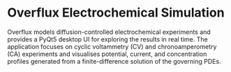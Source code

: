 Overflux Electrochemical Simulation
===================================

Overflux models diffusion-controlled electrochemical experiments and provides a PyQt5 desktop UI for exploring the results in real time. The application focuses on cyclic voltammetry (CV) and chronoamperometry (CA) experiments and visualises potential, current, and concentration profiles generated from a finite-difference solution of the governing PDEs.
